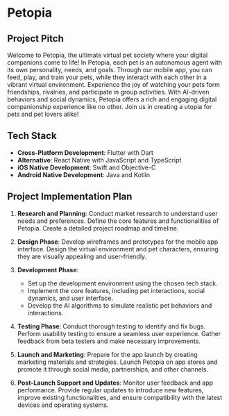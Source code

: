 # Petopia

## Project Pitch
Welcome to Petopia, the ultimate virtual pet society where your digital companions come to life! In Petopia, each pet is an autonomous agent with its own personality, needs, and goals. Through our mobile app, you can feed, play, and train your pets, while they interact with each other in a vibrant virtual environment. Experience the joy of watching your pets form friendships, rivalries, and participate in group activities. With AI-driven behaviors and social dynamics, Petopia offers a rich and engaging digital companionship experience like no other. Join us in creating a utopia for pets and pet lovers alike!

## Tech Stack
- **Cross-Platform Development**: Flutter with Dart
- **Alternative**: React Native with JavaScript and TypeScript
- **iOS Native Development**: Swift and Objective-C
- **Android Native Development**: Java and Kotlin

## Project Implementation Plan
1. **Research and Planning**: Conduct market research to understand user needs and preferences. Define the core features and functionalities of Petopia. Create a detailed project roadmap and timeline.

2. **Design Phase**: Develop wireframes and prototypes for the mobile app interface. Design the virtual environment and pet characters, ensuring they are visually appealing and user-friendly.

3. **Development Phase**:
   - Set up the development environment using the chosen tech stack.
   - Implement the core features, including pet interactions, social dynamics, and user interface.
   - Develop the AI algorithms to simulate realistic pet behaviors and interactions.

4. **Testing Phase**: Conduct thorough testing to identify and fix bugs. Perform usability testing to ensure a seamless user experience. Gather feedback from beta testers and make necessary improvements.

5. **Launch and Marketing**: Prepare for the app launch by creating marketing materials and strategies. Launch Petopia on app stores and promote it through social media, partnerships, and other channels.

6. **Post-Launch Support and Updates**: Monitor user feedback and app performance. Provide regular updates to introduce new features, improve existing functionalities, and ensure compatibility with the latest devices and operating systems.